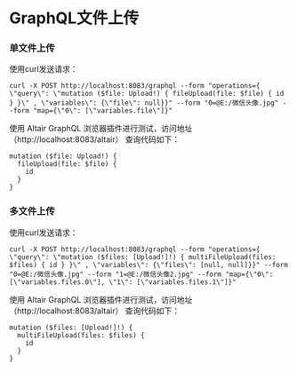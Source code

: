 # GraphQL文件上传

### 单文件上传
使用curl发送请求：

```
curl -X POST http://localhost:8083/graphql --form "operations={ \"query\": \"mutation ($file: Upload!) { fileUpload(file: $file) { id } }\" , \"variables\": {\"file\": null}}" --form "0=@E:/微信头像.jpg" --form "map={\"0\": [\"variables.file\"]}"
```

使用 Altair GraphQL 浏览器插件进行测试，访问地址（http://localhost:8083/altair）
查询代码如下：

```
mutation ($file: Upload!) {
  fileUpload(file: $file) {
    id
  }
}
```

### 多文件上传
使用curl发送请求：

```
curl -X POST http://localhost:8083/graphql --form "operations={ \"query\": \"mutation ($files: [Upload!]!) { multiFileUpload(files: $files) { id } }\" , \"variables\": {\"files\": [null, null]}}" --form "0=@E:/微信头像.jpg" --form "1=@E:/微信头像2.jpg" --form "map={\"0\": [\"variables.files.0\"], \"1\": [\"variables.files.1\"]}"
```

使用 Altair GraphQL 浏览器插件进行测试，访问地址（http://localhost:8083/altair）
查询代码如下：

```
mutation ($files: [Upload!]!) {
  multiFileUpload(files: $files) {
    id
  }
}
```
